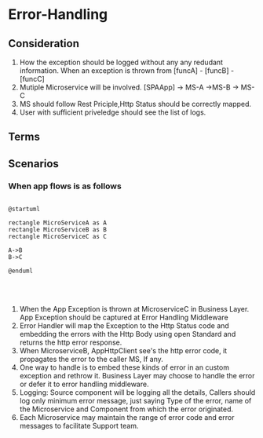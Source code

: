 # Error-Handling

## Consideration

1. How the exception should be logged without any any redudant information. 
When an exception is thrown from 
    [funcA] - [funcB] - [funcC]
2. Mutiple Microservice will be involved.
    [SPAApp] -> MS-A ->MS-B -> MS-C
3. MS should follow Rest Priciple,Http Status should be correctly mapped.
4. User with sufficient priveledge should see the list of logs.


## Terms

## Scenarios

### When app flows is as follows

```plantuml

@startuml

rectangle MicroServiceA as A
rectangle MicroServiceB as B
rectangle MicroServiceC as C

A->B 
B->C

@enduml
```

<br/>
<br/>

1. When the  App Exception is thrown at MicroserviceC in Business Layer.
App Exception should be captured at  Error Handling Middleware
2. Error Handler will map the Exception to the Http Status code and embedding the errors with the Http Body using open Standard and returns the http error response.
3. When MicroserviceB, AppHttpClient see's the http error code, it propagates the error to the caller MS, If any.
4. One way to handle is to embed these kinds of error in an custom exception and rethrow it. Business Layer may choose to handle the error or defer it to error handling middleware.
5. Logging: Source component will be logging all the details, Callers should log only minimum error message, just saying Type of the error, name of the Microservice and Component from which the error originated. 
6. Each Microservice may maintain the range of error code and error messages to facilitate Support team.
